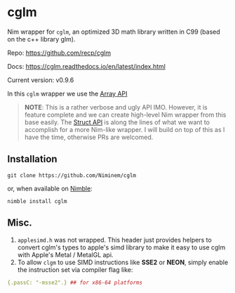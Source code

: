 # cglm

Nim wrapper for `cglm`, an optimized 3D math library written in C99 (based on the c++ library glm).

Repo: https://github.com/recp/cglm

Docs: https://cglm.readthedocs.io/en/latest/index.html

Current version: v0.9.6

In this `cglm` wrapper we use the [Array API](https://cglm.readthedocs.io/en/latest/api_inline_array.html)

> **NOTE**: This is a rather verbose and ugly API IMO. However, it is feature complete and we can create high-level Nim wrapper from this base easily. The [Struct API](https://cglm.readthedocs.io/en/latest/api_struct.html) is along the lines of what we want to accomplish for a more Nim-like wrapper. I will build on top of this as I have the time, otherwise PRs are welcomed.

## Installation

`git clone https://github.com/Niminem/cglm`

or, when available on [Nimble](https://github.com/nim-lang/packages/pull/3102):

`nimble install cglm`

## Misc.

1. `applesimd.h` was not wrapped. This header just provides helpers to convert cglm's types to apple's simd library
to make it easy to use cglm with Apple's Metal / MetalGL api.
2. To allow `clgm` to use SIMD instructions like **SSE2** or **NEON**, simply enable the instruction set via compiler flag like:

```nim
{.passC: "-msse2".} ## for x86-64 platforms
```